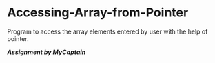 # Accessing-Array-from-Pointer
Program to access the array elements entered by user with the help of pointer.

***Assignment by MyCaptain***
